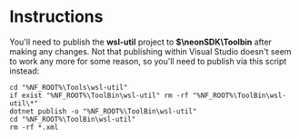 # Instructions

You'll need to publish the **wsl-util** project to **$\neonSDK\Toolbin** after making any changes.
Not that publishing within Visual Studio doesn't seem to work any more for some reason, so you'll
need to publish via this script instead:

```
cd "%NF_ROOT%\Tools\wsl-util"
if exist "%NF_ROOT%\ToolBin\wsl-util" rm -rf "%NF_ROOT%\ToolBin\wsl-util\*"
dotnet publish -o "%NF_ROOT%\ToolBin\wsl-util"
cd "%NF_ROOT%\ToolBin\wsl-util"
rm -rf *.xml
```
